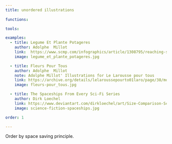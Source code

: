 ```yaml
---
title: unordered illustrations
  
functions:

tools:

examples:
  - title: Legume Et Plante Potageres
    author: Adolphe  Millot
    link:  https://www.scmp.com/infographics/article/1308795/reaching-sky-hong-kongs-changing-harbour-front
    image: legume_et_plante_potageres.jpg

  - title: Fleurs Pour Tous
    author: Adolphe  Millot
    note: Adolphe Millot' Illustrations for Le Larousse pour tous
    link: https://archive.org/details/lelaroussepourto01laro/page/38/mode/2up?view=theater
    image: fleurs-pour_tous.jpg 

  - title: The Spaceships From Every Sci-Fi Series
    author: Dirk Loechel
    link: https://www.deviantart.com/dirkloechel/art/Size-Comparison-Science-Fiction-Spaceships-398790051
    image: science-fiction-spaceships.jpg

order: 1

---
```


Order by space saving principle. <!-- TODO: finish -->

<!--more-->

<!-- Example, unordered grid: https://www.oldmapslibrary.com/wp-content/uploads/2018/06/Vegetable-Plants.jpg -->
